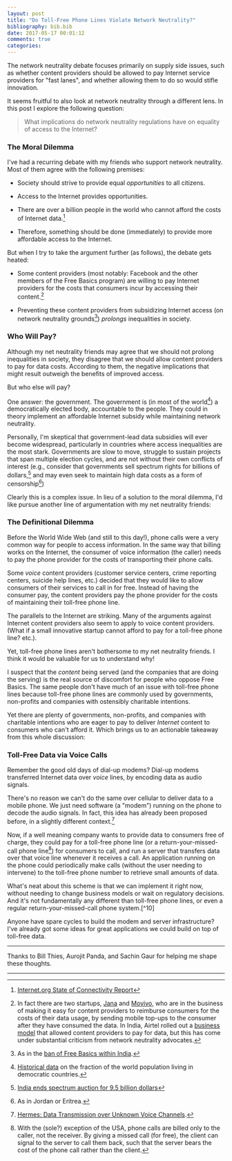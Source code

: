 ```yaml
---
layout: post
title: "Do Toll-Free Phone Lines Violate Network Neutrality?"
bibliography: bib.bib
date: 2017-05-17 00:01:12
comments: true
categories:
---
```


The network neutrality debate focuses primarily on supply side issues, such as whether content providers should be
allowed to pay Internet service providers for "fast lanes", and whether allowing them to do so would stifle innovation.

It seems fruitful to also look at network neutrality through a
different lens. In this post I explore the following question:

>  What implications do network neutrality regulations have on equality of access to the Internet?

### The Moral Dilemma

I've had a recurring debate with my friends who support network neutrality. Most of them agree with the following premises:

- Society should strive to provide equal *opportunities* to all citizens.

- Access to the Internet provides opportunities.

- There are over a billion people in the world who cannot afford the costs of Internet data.[^2]

- Therefore, something should be done (immediately) to provide more
  affordable access to the Internet.

But when I try to take the argument further (as follows), the debate gets heated:

- Some content providers (most notably: Facebook and the other members of the Free Basics program)
  are willing to pay Internet providers for the costs that consumers incur by accessing their content.[^3]

- Preventing these content providers from subsidizing Internet access (on
  network neutrality grounds[^9]) *prolongs* inequalities in society.

### Who Will Pay?

Although my net neutrality friends may agree that we should not
prolong inequalities in society, they disagree that we should allow content providers
to pay for data costs. According to them, the negative implications that might
result outweigh the benefits of improved access.

But who else will pay?

One answer: the government. The government is (in most of the world[^4]) a
democratically elected body, accountable to the people. They could in theory
implement an affordable Internet subsidy while
maintaining network neutrality.

Personally, I'm skeptical that government-lead data subsidies will ever become
widespread, particularly in countries where
access inequalities are the most stark. Governments are slow to move,
struggle to sustain projects that span multiple election cycles,
and are not without their own conflicts of interest (e.g., consider that
governments sell spectrum rights for billions of dollars,[^5] and may even seek
to maintain high data costs as a form of censorship[^6])

Clearly this is a complex issue. In lieu of a solution to the moral dilemma, I'd like pursue
another line of argumentation with my net neutrality friends:

### The Definitional Dilemma

Before the World Wide Web (and still to this day!), phone calls were a very common way for
people to access information. In the same way that billing works on the Internet, the consumer of voice
information (the caller) needs to pay the phone provider for the costs of
transporting their phone calls.

Some *voice* content providers (customer service
centers, crime reporting centers, suicide help lines, etc.) decided that they
would like to allow consumers of their services to call in for free.
Instead of having the consumer pay, the content providers pay the phone provider for the costs of
maintaining their toll-free phone line.

The parallels to the Internet are striking. Many of the arguments against Internet content providers also seem to apply to voice content providers.
(What if a small innovative startup cannot afford to pay for a toll-free phone line? etc.).

Yet, toll-free phone lines aren't bothersome to my net neutrality
friends. I think it would be valuable for us to understand why!

I suspect that the *content* being served (and the companies that are doing the serving) is the real source of discomfort
for people who oppose Free Basics. The same people don't have much of an issue with toll-free phone
lines because toll-free phone lines are commonly used by governments, non-profits and companies with ostensibly charitable intentions.

Yet there are plenty of governments, non-profits, and companies with charitable intentions who are eager to
pay to deliver *Internet* content to consumers who can't afford it. Which
brings us to an actionable takeaway from this whole discussion:

### Toll-Free Data via Voice Calls

Remember the good old days of dial-up modems? Dial-up modems transferred
Internet data over *voice* lines, by encoding data as audio signals.

There's no reason we can't do the same over cellular to deliver data to a
mobile phone. We just need software (a "modem") running on the
phone to decode the audio signals. In fact, this idea has already been proposed
before, in a slightly different context.[^7]

Now, if a well meaning company wants to provide data to consumers free of
charge, they could pay for a toll-free phone line (or a return-your-missed-call phone line[^11]) for consumers to call, and run a server that transfers data over that
voice line whenever it receives a call. An application running on the phone could periodically make calls (without
the user needing to intervene) to the toll-free phone number to retrieve small
amounts of data.

What's neat about this scheme is that we can implement it right now, without needing to change business models or wait on regulatory decisions. And it's not fundamentally any different than toll-free phone lines, or even a regular return-your-missed-call phone system.[^10]

Anyone have spare cycles to build the modem and server infrastructure? I've already got some ideas for great applications we could build
on top of toll-free data.

---

Thanks to Bill Thies, Aurojit Panda, and Sachin Gaur for helping me shape these thoughts.

---

[^2]: [Internet.org State of Connectivity Report](https://info.internet.org/en/wp-content/uploads/sites/4/2016/07/state-of-connectivity-2015-2016-02-21-final.pdf)

[^3]: In fact there are two startups, [Jana](http://www.jana.com/home) and [Movivo](http://www.movivo.com/), who are in the business of making it easy for content providers to reimburse consumers for the costs of their data usage, by sending mobile top-ups to the consumer after they have consumed the data. In India, Airtel rolled out a [business model](https://en.wikipedia.org/wiki/Airtel_Zero) that allowed content providers to pay for data, but this has come under substantial criticism from network neutrality advocates.

[^4]: [Historical data](https://ourworldindata.org/democracy/) on the fraction of the world population living in democratic countries.

[^5]: [India ends spectrum auction for 9.5 billion dollars](http://www.livemint.com/Industry/xt5r4Zs5RmzjdwuLUdwJMI/Spectrum-auction-ends-after-lukewarm-response-from-telcos.html)

[^6]: As in Jordan or Eritrea.

[^7]: [Hermes: Data Transmission over Unknown Voice Channels](https://www.cs.nyu.edu/~jchen/publications/com31a-dhananjay.pdf).

[^9]: As in the [ban of Free Basics within India](https://www.theguardian.com/technology/2016/may/12/facebook-free-basics-india-zuckerberg).

[^11]: With the (sole?) exception of the USA, phone calls are billed only to the caller, not the receiver. By giving a missed call (for free), the client can signal to the server to call them back, such that the server bears the cost of the phone call rather than the client.
